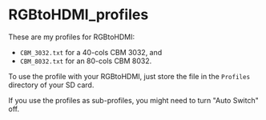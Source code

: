 # RGBtoHDMI_profiles

These are my profiles for RGBtoHDMI:
- `CBM_3032.txt` for a 40-cols CBM 3032, and
- `CBM_8032.txt` for an 80-cols CBM 8032.

To use the profile with your RGBtoHDMI, just store the file in the `Profiles`
directory of your SD card. 

If you use the profiles as sub-profiles, you might need to turn "Auto Switch"
off.

